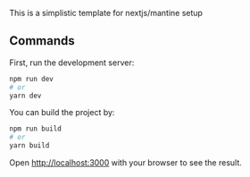 This is a simplistic template for nextjs/mantine setup

## Commands

First, run the development server:

```bash
npm run dev
# or
yarn dev
```

You can build the project by:

```bash
npm run build
# or
yarn build
```

Open [http://localhost:3000](http://localhost:3000) with your browser to see the result.

